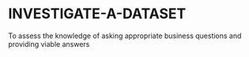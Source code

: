 # INVESTIGATE-A-DATASET
To assess the knowledge of asking appropriate business questions and providing viable answers
